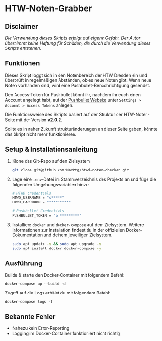 # HTW-Noten-Grabber

## Disclaimer 

*Die Verwendung dieses Skripts erfolgt auf eigene Gefahr. Der Autor übernimmt keine Haftung für Schäden, die durch die Verwendung dieses Skripts entstehen.*

## Funktionen

Dieses Skript loggt sich in den Notenbereich der HTW Dresden ein und überprüft in regelmäßigen Abständen, ob es neue Noten gibt. Wenn neue Noten vorhanden sind, wird eine Pushbullet-Benachrichtigung gesendet.

Den Access-Token für Pushbullet könnt ihr, nachdem ihr euch einen Account angelegt habt, auf der [Pushbullet Website](https://www.pushbullet.com/#settings) unter `Settings > Account > Access Tokens` anlegen.

Die Funktionsweise des Skripts basiert auf der Struktur der HTW-Noten-Seite mit der Version **v2.0.2**.

Sollte es in naher Zukunft strukturänderungen an dieser Seite geben, könnte das Skript nicht mehr funktionieren.

## Setup & Installationsanleitung

1. Klone das Git-Repo auf den Zielsystem

    ```bash
    git clone git@github.com:MaxPtg/htwd-noten-checker.git
    ```

2. Lege eine `.env`-Datei im Stammverzeichnis des Projekts an und füge die folgenden Umgebungsvariablen hinzu:

    ```bash
    # HTWD Credentials
    HTWD_USERNAME = "s*****"
    HTWD_PASSWORD = "*********"

    # Pushbullet Credentials
    PUSHBULLET_TOKEN = "o.*********"
    ```

3. Installiere `docker` und `docker-compose` auf dem Zielsystem. Weitere Informationen zur Installation findest du in der offiziellen Docker-Dokumentation und deinem jeweiligen Zielsystem.

    ```bash
    sudo apt update -y && sudo apt upgrade -y
    sudo apt install docker docker-compose -y 
    ```

## Ausführung

Builde & starte den Docker-Container mit folgendem Befehl:

`docker-compose up --build -d`

Zugriff auf die Logs erhälst du mit folgendem Befehl:

`docker-compose logs -f`

## Bekannte Fehler

- Nahezu kein Error-Reporting
- Logging im Docker-Container funktioniert nicht richtig